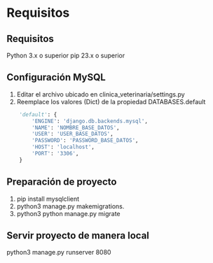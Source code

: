 
# Requisitos

## Requisitos

Python 3.x o superior
pip 23.x o superior


## Configuración MySQL

1. Editar el archivo ubicado en clinica_veterinaria/settings.py 
2. Reemplace los valores (Dict) de la propiedad DATABASES.default

```python
    'default': {
        'ENGINE': 'django.db.backends.mysql',
        'NAME': 'NOMBRE_BASE_DATOS',
        'USER': 'USER_BASE_DATOS',
        'PASSWORD': 'PASSWORD_BASE_DATOS',
        'HOST': 'localhost',
        'PORT': '3306',
    }
```

## Preparación de proyecto

1. pip install mysqlclient
2. python3 manage.py makemigrations. 
3. python3 python manage.py migrate


## Servir proyecto de manera local

python3 manage.py runserver 8080